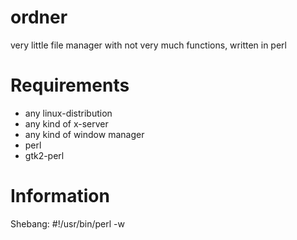 ordner
======

very little file manager with not very much functions, written in perl

Requirements
============

- any linux-distribution
- any kind of x-server
- any kind of window manager
- perl
- gtk2-perl

Information
===========

Shebang: #!/usr/bin/perl -w
